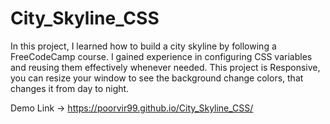 # City_Skyline_CSS

In this project, I learned how to build a city skyline by following a FreeCodeCamp course. I gained experience in configuring CSS variables and reusing them effectively whenever needed.
This project is Responsive, you can resize your window to see the background change colors, that changes it from day to night.

Demo Link -> https://poorvir99.github.io/City_Skyline_CSS/
